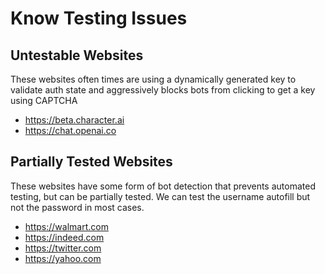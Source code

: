# Know Testing Issues

## Untestable Websites

These websites often times are using a dynamically generated key to validate auth state and aggressively blocks bots from clicking to get a key using CAPTCHA

-   https://beta.character.ai
-   https://chat.openai.co

## Partially Tested Websites

These websites have some form of bot detection that prevents automated testing, but can be partially tested. We can test the username autofill but not the password in most cases.

-   https://walmart.com
-   https://indeed.com
-   https://twitter.com
-   https://yahoo.com
